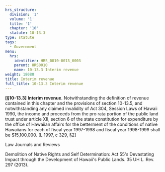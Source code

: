 ```yaml
---
hrs_structure:
  division: '1'
  volume: '1'
  title: '1'
  chapter: '10'
  statute: 10-13.3
type: statute
tags:
  - Government
menu:
  hrs:
    identifier: HRS_0010-0013_0003
    parent: HRS0010
    name: 10-13.3 Interim revenue
weight: 18080
title: Interim revenue
full_title: 10-13.3 Interim revenue
---
```

**[§10-13.3]** **Interim revenue.** Notwithstanding the definition of revenue contained in this chapter and the provisions of section 10-13.5, and notwithstanding any claimed invalidity of Act 304, Session Laws of Hawaii 1990, the income and proceeds from the pro rata portion of the public land trust under article XII, section 6 of the state constitution for expenditure by the office of Hawaiian affairs for the betterment of the conditions of native Hawaiians for each of fiscal year 1997-1998 and fiscal year 1998-1999 shall be $15,100,000\. [L 1997, c 329, §2]

Law Journals and Reviews

Demolition of Native Rights and Self Determination: Act 55's Devastating Impact through the Development of Hawaii's Public Lands. 35 UH L. Rev. 297 (2013).